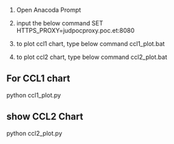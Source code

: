 1) Open Anacoda Prompt

2) input the below command 
   SET HTTPS_PROXY=judpocproxy.poc.et:8080

3) to plot ccl1 chart, type below command
    ccl1_plot.bat
    
4) to plot ccl2 chart, type below command
    ccl2_plot.bat    





For CCL1 chart
-----------------
python ccl1_plot.py

show CCL2 Chart
-----------------
python ccl2_plot.py